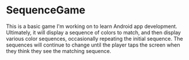 SequenceGame
============

This is a basic game I'm working on to learn Android app development.  Ultimately, it will display a sequence of colors to match, and then display various color sequences, occasionally repeating the initial sequence.  The sequences will continue to change until the player taps the screen when they think they see the matching sequence. 
